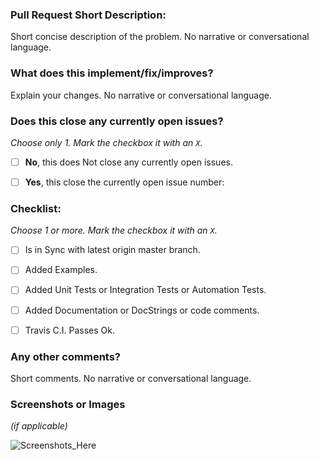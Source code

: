 
### Pull Request Short Description:

Short concise description of the problem. No narrative or conversational language.



### What does this implement/fix/improves?

Explain your changes. No narrative or conversational language.



### Does this close any currently open issues?
*Choose only 1. Mark the checkbox it with an `X`.*
- [ ] **No**, this does Not close any currently open issues.
- [ ] **Yes**, this close the currently open issue number:



### Checklist:
*Choose 1 or more. Mark the checkbox it with an `X`.*
- [ ] Is in Sync with latest origin master branch.
- [ ] Added Examples.
- [ ] Added Unit Tests or Integration Tests or Automation Tests.
- [ ] Added Documentation or DocStrings or code comments.
- [ ] Travis C.I. Passes Ok.



### Any other comments?

Short comments. No narrative or conversational language.



### Screenshots or Images
*(if applicable)*

![Screenshots_Here](https://... )
